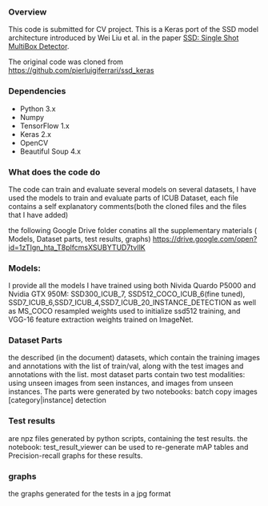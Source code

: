 
### Overview
This code is submitted for CV project.
This is a Keras port of the SSD model architecture introduced by Wei Liu et al. in the paper [SSD: Single Shot MultiBox Detector](https://arxiv.org/abs/1512.02325).

The original code was cloned from https://github.com/pierluigiferrari/ssd_keras

### Dependencies

* Python 3.x
* Numpy
* TensorFlow 1.x
* Keras 2.x
* OpenCV
* Beautiful Soup 4.x

### What does the code do
The code can train and evaluate several models on several datasets, I have used the models to train and evaluate parts of ICUB Dataset, each file contains a self explanatory comments(both the cloned files and the files that I have added) 

the following Google Drive folder conatins all the supplementary materials ( Models, Dataset parts, test results, graphs)
https://drive.google.com/open?id=1zTIgn_hta_T8plfcmsXSUBYTUD7tvIlK

### Models:
I provide all the models I have trained using both Nivida Quardo P5000 and Nvidia GTX 950M:
SSD300_ICUB_7, SSD512_COCO_ICUB_6(fine tuned), SSD7_ICUB_6,SSD7_ICUB_4,SSD7_ICUB_20_INSTANCE_DETECTION
as well as MS_COCO resampled weights used to initialize ssd512 training, and VGG-16 feature extraction weights trained on ImageNet.

### Dataset Parts
the described (in the document) datasets, which contain the training images and annotations with the list of train/val, along with the test images and annotations with the list.
most dataset parts contain two test modalities: using unseen images from seen instances, and images from unseen instances.
The parts were generated by two notebooks: batch copy images [category|instance] detection 

### Test results
are npz files generated by python scripts, containing the test results.
the notebook: test_result_viewer can be used to re-generate mAP tables and Precision-recall graphs for these results.

### graphs
the graphs generated for the tests in a jpg format

